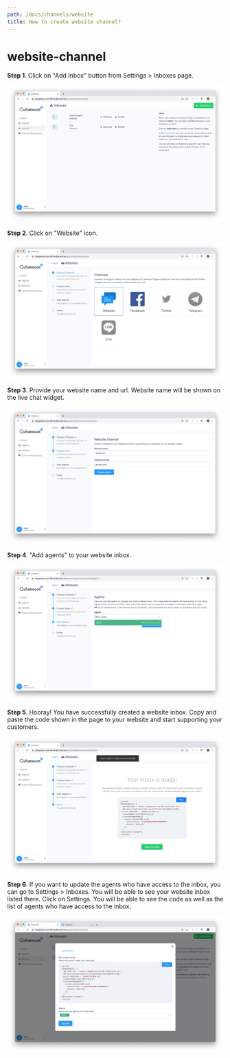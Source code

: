 ```yaml
---
path: /docs/channels/website
title: How to create website channel?
---
```


# website-channel

**Step 1**. Click on "Add Inbox" button from Settings &gt; Inboxes page.

![inbox\_create](../.gitbook/assets/inbox_create%20%281%29.png)

**Step 2**. Click on "Website" icon.

![list\_of\_channels](../.gitbook/assets/list_of_channels%20%281%29.png)

**Step 3**. Provide your website name and url. Website name will be shown on the live chat widget.

![create\_website](../.gitbook/assets/create_website.png)

**Step 4**. "Add agents" to your website inbox.

![add\_agents](../.gitbook/assets/add_agents.png)

**Step 5**. Hooray! You have successfully created a website inbox. Copy and paste the code shown in the page to your website and start supporting your customers.

![finish\_inbox](../.gitbook/assets/finish_inbox%20%281%29.png)

**Step 6**. If you want to update the agents who have access to the inbox, you can go to Settings &gt; Inboxes. You will be able to see your website inbox listed there. Click on Settings. You will be able to see the code as well as the list of agents who have access to the inbox.

![inbox\_settings](../.gitbook/assets/inbox_settings%20%281%29.png)

